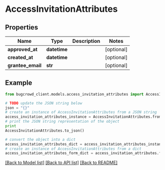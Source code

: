 # AccessInvitationAttributes


## Properties

Name | Type | Description | Notes
------------ | ------------- | ------------- | -------------
**approved_at** | **datetime** |  | [optional] 
**created_at** | **datetime** |  | [optional] 
**grantee_email** | **str** |  | [optional] 

## Example

```python
from bugcrowd_client.models.access_invitation_attributes import AccessInvitationAttributes

# TODO update the JSON string below
json = "{}"
# create an instance of AccessInvitationAttributes from a JSON string
access_invitation_attributes_instance = AccessInvitationAttributes.from_json(json)
# print the JSON string representation of the object
print
AccessInvitationAttributes.to_json()

# convert the object into a dict
access_invitation_attributes_dict = access_invitation_attributes_instance.to_dict()
# create an instance of AccessInvitationAttributes from a dict
access_invitation_attributes_form_dict = access_invitation_attributes.from_dict(access_invitation_attributes_dict)
```
[[Back to Model list]](../README.md#documentation-for-models) [[Back to API list]](../README.md#documentation-for-api-endpoints) [[Back to README]](../README.md)


